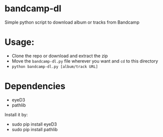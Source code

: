 # bandcamp-dl
Simple python script to download album or tracks from Bandcamp

# Usage:
* Clone the repo or download and extract the zip
* Move the `bandcamp-dl.py` file wherever you want and `cd` to this directory
* `python bandcamp-dl.py [album/track URL]`
  
# Dependencies
* eyeD3  
* pathlib  

Install it by:  
* sudo pip install eyeD3  
* sudo pip install pathlib  
